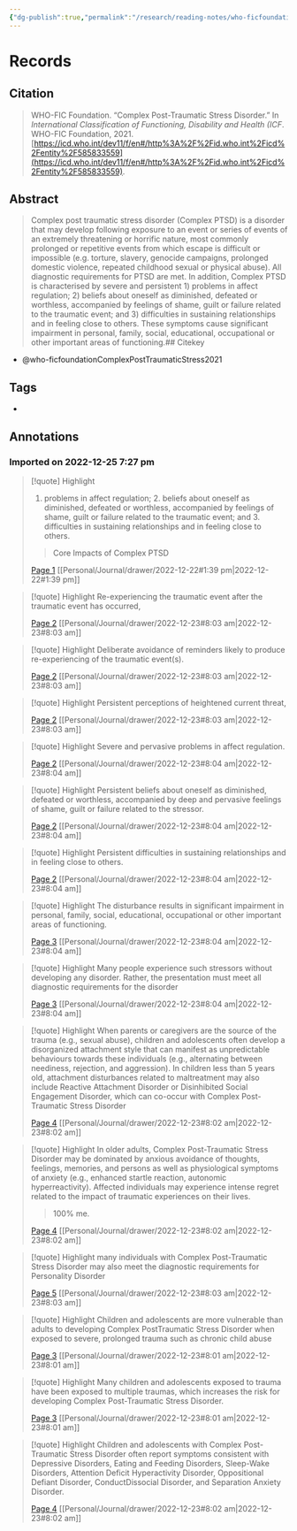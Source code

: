 ```yaml
---
{"dg-publish":true,"permalink":"/research/reading-notes/who-ficfoundation-complex-post-traumatic-stress2021/","tags":"gardenEntry"}
---
```



# Records
## Citation
> WHO-FIC Foundation. “Complex Post-Traumatic Stress Disorder.” In _International Classification of Functioning, Disability and Health (ICF_. WHO-FIC Foundation, 2021. [https://icd.who.int/dev11/f/en#/http%3A%2F%2Fid.who.int%2Ficd%2Fentity%2F585833559](https://icd.who.int/dev11/f/en#/http%3A%2F%2Fid.who.int%2Ficd%2Fentity%2F585833559).

## Abstract
> Complex post traumatic stress disorder (Complex PTSD) is a disorder that may develop following exposure to an event or series of events of an extremely threatening or horrific nature, most commonly prolonged or repetitive events from which escape is difficult or impossible (e.g. torture, slavery, genocide campaigns, prolonged domestic violence, repeated childhood sexual or physical abuse). All diagnostic requirements for PTSD are met. In addition, Complex PTSD is characterised by severe and persistent 1) problems in affect regulation; 2) beliefs about oneself as diminished, defeated or worthless, accompanied by feelings of shame, guilt or failure related to the traumatic event; and 3) difficulties in sustaining relationships and in feeling close to others. These symptoms cause significant impairment in personal, family, social, educational, occupational or other important areas of functioning.## Citekey
- @who-ficfoundationComplexPostTraumaticStress2021

## Tags
-

## Annotations

### Imported on 2022-12-25 7:27 pm

> [!quote] Highlight
> 1. problems in affect regulation; 2. beliefs about oneself as diminished, defeated or worthless, accompanied by feelings of shame, guilt or failure related to the traumatic event; and 3. difficulties in sustaining relationships and in feeling close to others.
>> Core Impacts of Complex PTSD
>
> [Page 1](zotero://open-pdf/library/items/HZPPLYTU?page=1) [[Personal/Journal/drawer/2022-12-22#1:39 pm\|2022-12-22#1:39 pm]]

> [!quote] Highlight
> Re-experiencing the traumatic event after the traumatic event has occurred,
>
> [Page 2](zotero://open-pdf/library/items/HZPPLYTU?page=2) [[Personal/Journal/drawer/2022-12-23#8:03 am\|2022-12-23#8:03 am]]

> [!quote] Highlight
> Deliberate avoidance of reminders likely to produce re-experiencing of the traumatic event(s).
>
> [Page 2](zotero://open-pdf/library/items/HZPPLYTU?page=2) [[Personal/Journal/drawer/2022-12-23#8:03 am\|2022-12-23#8:03 am]]

> [!quote] Highlight
> Persistent perceptions of heightened current threat,
>
> [Page 2](zotero://open-pdf/library/items/HZPPLYTU?page=2) [[Personal/Journal/drawer/2022-12-23#8:03 am\|2022-12-23#8:03 am]]

> [!quote] Highlight
> Severe and pervasive problems in affect regulation.
>
> [Page 2](zotero://open-pdf/library/items/HZPPLYTU?page=2) [[Personal/Journal/drawer/2022-12-23#8:04 am\|2022-12-23#8:04 am]]

> [!quote] Highlight
> Persistent beliefs about oneself as diminished, defeated or worthless, accompanied by deep and pervasive feelings of shame, guilt or failure related to the stressor.
>
> [Page 2](zotero://open-pdf/library/items/HZPPLYTU?page=2) [[Personal/Journal/drawer/2022-12-23#8:04 am\|2022-12-23#8:04 am]]

> [!quote] Highlight
> Persistent difficulties in sustaining relationships and in feeling close to others.
>
> [Page 2](zotero://open-pdf/library/items/HZPPLYTU?page=2) [[Personal/Journal/drawer/2022-12-23#8:04 am\|2022-12-23#8:04 am]]

> [!quote] Highlight
> The disturbance results in significant impairment in personal, family, social, educational, occupational or other important areas of functioning.
>
> [Page 3](zotero://open-pdf/library/items/HZPPLYTU?page=3) [[Personal/Journal/drawer/2022-12-23#8:04 am\|2022-12-23#8:04 am]]

> [!quote] Highlight
> Many people experience such stressors without developing any disorder. Rather, the presentation must meet all diagnostic requirements for the disorder
>
> [Page 3](zotero://open-pdf/library/items/HZPPLYTU?page=3) [[Personal/Journal/drawer/2022-12-23#8:04 am\|2022-12-23#8:04 am]]

> [!quote] Highlight
> When parents or caregivers are the source of the trauma (e.g., sexual abuse), children and adolescents often develop a disorganized attachment style that can manifest as unpredictable behaviours towards these individuals (e.g., alternating between neediness, rejection, and aggression). In children less than 5 years old, attachment disturbances related to maltreatment may also include Reactive Attachment Disorder or Disinhibited Social Engagement Disorder, which can co-occur with Complex Post-Traumatic Stress Disorder
>
> [Page 4](zotero://open-pdf/library/items/HZPPLYTU?page=4) [[Personal/Journal/drawer/2022-12-23#8:02 am\|2022-12-23#8:02 am]]

> [!quote] Highlight
> In older adults, Complex Post-Traumatic Stress Disorder may be dominated by anxious avoidance of thoughts, feelings, memories, and persons as well as physiological symptoms of anxiety (e.g., enhanced startle reaction, autonomic hyperreactivity). Affected individuals may experience intense regret related to the impact of traumatic experiences on their lives.
>> 100% me.
>
> [Page 4](zotero://open-pdf/library/items/HZPPLYTU?page=4) [[Personal/Journal/drawer/2022-12-23#8:02 am\|2022-12-23#8:02 am]]

> [!quote] Highlight
> many individuals with Complex Post-Traumatic Stress Disorder may also meet the diagnostic requirements for Personality Disorder
>
> [Page 5](zotero://open-pdf/library/items/HZPPLYTU?page=5) [[Personal/Journal/drawer/2022-12-23#8:03 am\|2022-12-23#8:03 am]]

> [!quote] Highlight
> Children and adolescents are more vulnerable than adults to developing Complex PostTraumatic Stress Disorder when exposed to severe, prolonged trauma such as chronic child abuse
>
> [Page 3](zotero://open-pdf/library/items/HZPPLYTU?page=3) [[Personal/Journal/drawer/2022-12-23#8:01 am\|2022-12-23#8:01 am]]

> [!quote] Highlight
> Many children and adolescents exposed to trauma have been exposed to multiple traumas, which increases the risk for developing Complex Post-Traumatic Stress Disorder.
>
> [Page 3](zotero://open-pdf/library/items/HZPPLYTU?page=3) [[Personal/Journal/drawer/2022-12-23#8:01 am\|2022-12-23#8:01 am]]

> [!quote] Highlight
> Children and adolescents with Complex Post-Traumatic Stress Disorder often report symptoms consistent with Depressive Disorders, Eating and Feeding Disorders, Sleep-Wake Disorders, Attention Deficit Hyperactivity Disorder, Oppositional Defiant Disorder, ConductDissocial Disorder, and Separation Anxiety Disorder.
>
> [Page 4](zotero://open-pdf/library/items/HZPPLYTU?page=4) [[Personal/Journal/drawer/2022-12-23#8:02 am\|2022-12-23#8:02 am]]





